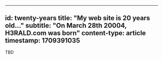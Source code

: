-----
id: twenty-years
title: "My web site is 20 years old..."
subtitle: "On March 28th 20004, H3RALD.com was born"
content-type: article
timestamp: 1709391035
-----

TBD
